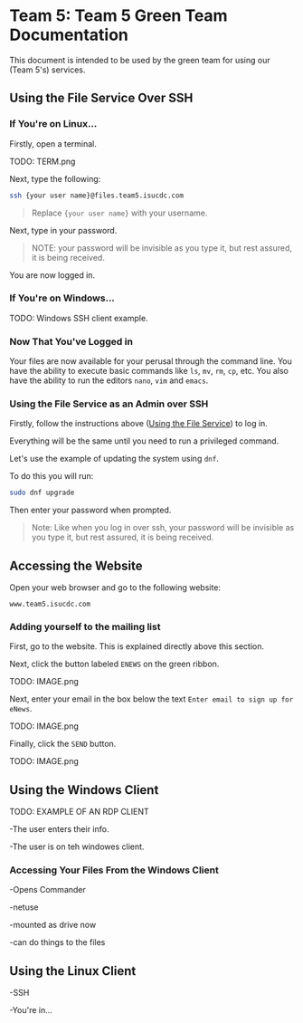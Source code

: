 # Team 5: Team 5 Green Team Documentation

This document is intended to be used by the green team for using our (Team 5's) services.

## Using the File Service Over SSH

### If You're on Linux...

Firstly, open a terminal.

TODO: TERM.png

Next, type the following:

```sh
ssh {your user name}@files.team5.isucdc.com
```

> Replace `{your user name}` with your username.

Next, type in your password.

> NOTE: your password will be invisible as you type it, but rest assured, it is being received.

You are now logged in.

### If You're on Windows...

TODO: Windows SSH client example.

### Now That You've Logged in

Your files are now available for your perusal through the command line.
You have the ability to execute basic commands like `ls`, `mv`, `rm`, `cp`, etc.
You also have the ability to run the editors `nano`, `vim` and `emacs`.

### Using the File Service as an Admin over SSH

Firstly, follow the instructions above ([Using the File Service](#using-the-file-service)) to log in.

Everything will be the same until you need to run a privileged command.

Let's use the example of updating the system using `dnf`.

To do this you will run:

```sh
sudo dnf upgrade
```
Then enter your password when prompted.

> Note: Like when you log in over ssh, your password will be invisible as you type it, but rest assured, it is being received.

## Accessing the Website

Open your web browser and go to the following website:

```
www.team5.isucdc.com
```

### Adding yourself to the mailing list

First, go to the website. This is explained directly above this section.

Next, click the button labeled `ENEWS` on the green ribbon.

TODO: IMAGE.png

Next, enter your email in the box below the text `Enter email to sign up for eNews`.

TODO: IMAGE.png

Finally, click the `SEND` button.

TODO: IMAGE.png


## Using the Windows Client

TODO: EXAMPLE OF AN RDP CLIENT

-The user enters their info.

-The user is on teh windowes client.

### Accessing Your Files From the Windows Client

-Opens Commander

-netuse

-mounted as drive now

-can do things to the files

## Using the Linux Client

-SSH

-You're in...

##
